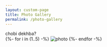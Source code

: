 ```yaml
---
layout: custom-page
title: Photo Gallery
permalink: /photo-gallery
---
```


chobi dekhba?<br>
{%- for i in (1..5) -%}
![photo](https://niananto.github.io/home/assets/images/photo-gallery/photo-{{i}}.jpg)
{%- endfor -%}

